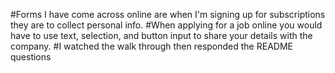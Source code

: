 #Forms I have come across online are when I'm signing up for subscriptions they are to collect personal info.
#When applying for a job online you would have to use text, selection, and button input to share your details with the company.
#I watched the walk through then responded the README questions
